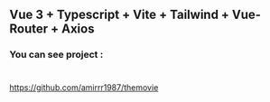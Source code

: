 ## Vue 3 + Typescript + Vite + Tailwind + Vue-Router + Axios


### You can see project  :
#
https://github.com/amirrr1987/themovie



